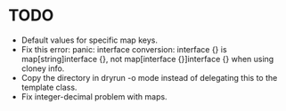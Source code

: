 # TODO

- Default values for specific map keys.
- Fix this error: panic: interface conversion: interface {} is map[string]interface {}, not map[interface {}]interface {} when using cloney info.
- Copy the directory in dryrun -o mode instead of delegating this to the template class.
- Fix integer-decimal problem with maps.